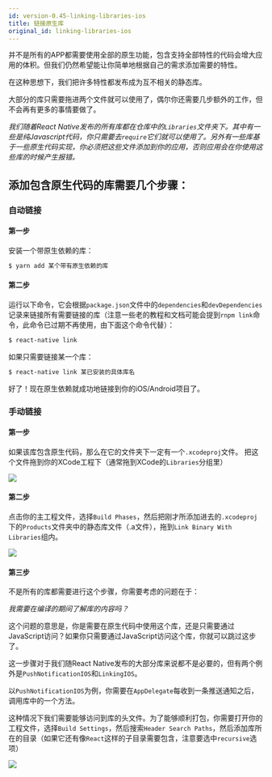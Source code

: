 ```yaml
---
id: version-0.45-linking-libraries-ios
title: 链接原生库
original_id: linking-libraries-ios
---
```


并不是所有的APP都需要使用全部的原生功能，包含支持全部特性的代码会增大应用的体积。但我们仍然希望能让你简单地根据自己的需求添加需要的特性。

在这种思想下，我们把许多特性都发布成为互不相关的静态库。

大部分的库只需要拖进两个文件就可以使用了，偶尔你还需要几步额外的工作，但不会再有更多的事情要做了。

_我们随着React Native发布的所有库都在仓库中的`Libraries`文件夹下。其中有一些是纯Javascript代码，你只需要去`require`它们就可以使用了。另外有一些库基于一些原生代码实现，你必须把这些文件添加到你的应用，否则应用会在你使用这些库的时候产生报错。_

## 添加包含原生代码的库需要几个步骤：

### 自动链接

#### 第一步
安装一个带原生依赖的库：  

```bash
$ yarn add 某个带有原生依赖的库
```

#### 第二步

运行以下命令，它会根据`package.json`文件中的`dependencies`和`devDependencies`记录来链接所有需要链接的库（注意一些老的教程和文档可能会提到`rnpm link`命令，此命令已过期不再使用，由下面这个命令代替）：

```bash
$ react-native link
```

如果只需要链接某一个库：

```bash
$ react-native link 某已安装的具体库名
```

好了！现在原生依赖就成功地链接到你的iOS/Android项目了。

### 手动链接

#### 第一步

如果该库包含原生代码，那么在它的文件夹下一定有一个`.xcodeproj`文件。
把这个文件拖到你的XCode工程下（通常拖到XCode的`Libraries`分组里）

![](/img/AddToLibraries.png)

#### 第二步

点击你的主工程文件，选择`Build Phases`，然后把刚才所添加进去的`.xcodeproj`下的`Products`文件夹中的静态库文件（.a文件），拖到`Link Binary With Libraries`组内。

![](/img/AddToBuildPhases.png)

#### 第三步

不是所有的库都需要进行这个步骤，你需要考虑的问题在于：

_我需要在编译的期间了解库的内容吗？_

这个问题的意思是，你是需要在原生代码中使用这个库，还是只需要通过JavaScript访问？如果你只需要通过JavaScript访问这个库，你就可以跳过这步了。

这一步骤对于我们随React Native发布的大部分库来说都不是必要的，但有两个例外是`PushNotificationIOS`和`LinkingIOS`。

以`PushNotificationIOS`为例，你需要在`AppDelegate`每收到一条推送通知之后，调用库中的一个方法。

这种情况下我们需要能够访问到库的头文件。为了能够顺利打包，你需要打开你的工程文件，选择`Build Settings`，然后搜索`Header Search Paths`，然后添加库所在的目录（如果它还有像`React`这样的子目录需要包含，注意要选中`recursive`选项）

![](/img/AddToSearchPaths.png)

